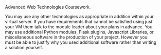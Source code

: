 Advanced Web Technologies Coursework.

You may use any other technologies as appropriate in addition within your virtual server. If you have requirements that cannot be satisfied using just your VM them talk to the module leader about your plans in advance. You may use additional Python modules, Flask plugins, Javascript Libraries, or miscellaneous software in the production of your project. However you must be able to justify why you used additional software rather than writing a solution yourself.
